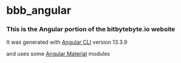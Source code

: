 # bbb_angular

### This is the Angular portion of the bitbytebyte.io website

It was generated with [Angular CLI](https://github.com/angular/angular-cli) version 13.3.9

and uses some [Angular Material](https://material.angular.io) modules
